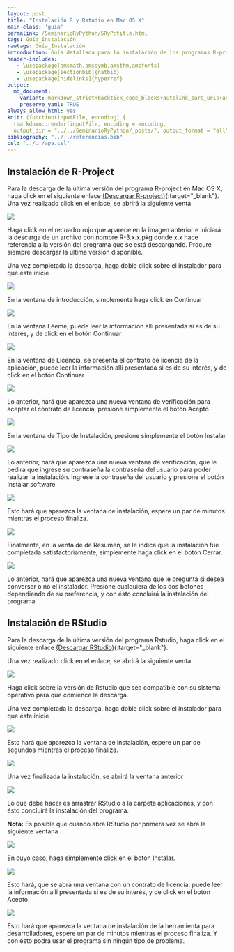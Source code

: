 ```yaml
---
layout: post
title: "Instalación R y Rstudio en Mac OS X"
main-class: 'guia'
permalink: /SeminarioRyPython/SRyP:title.html
tags: Guía_Instalación
rawtags: Guía_Instalación
introduction: Guía detallada para la instalación de los programas R-project y Rstudio en Mac OS X.
header-includes:
   - \usepackage{amsmath,amssymb,amsthm,amsfonts}
   - \usepackage[sectionbib]{natbib}
   - \usepackage[hidelinks]{hyperref}
output:
  md_document:
    variant: markdown_strict+backtick_code_blocks+autolink_bare_uris+ascii_identifiers+tex_math_single_backslash
    preserve_yaml: TRUE
always_allow_html: yes   
knit: (function(inputFile, encoding) {
  rmarkdown::render(inputFile, encoding = encoding,
  output_dir = "../../SeminarioRyPython/_posts/", output_format = "all"  ) })
bibliography: "../../referencias.bib"
csl: "../../apa.csl"
---
```








Instalación de R-Project
------------------------

Para la descarga de la última versión del programa R-project en Mac OS
X, haga click en el siguiente enlace [(Descargar
R-project)](https://cloud.r-project.org/bin/macosx/){:target="\_blank"}.
Una vez realizado click en el enlace, se abrirá la siguiente venta

![](../../SeminarioRyPython/images/GuiaM1.jpg)

Haga click en el recuadro rojo que aparece en la imagen anterior e
iniciará la descarga de un archivo con nombre R-3.x.x.pkg donde x.x hace
referencia a la versión del programa que se está descargando. Procure
siempre descargar la última versión disponible.

Una vez completada la descarga, haga doble click sobre el instalador
para que éste inicie

![](../../SeminarioRyPython/images/GuiaM2.jpg)

En la ventana de introducción, simplemente haga click en Continuar

![](../../SeminarioRyPython/images/GuiaM3.jpg)

En la ventana Léeme, puede leer la información allí presentada si es de
su interés, y de click en el botón Continuar

![](../../SeminarioRyPython/images/GuiaM4.jpg)

En la ventana de Licencia, se presenta el contrato de licencia de la
aplicación, puede leer la información allí presentada si es de su
interés, y de click en el botón Continuar

![](../../SeminarioRyPython/images/GuiaM5.jpg)

Lo anterior, hará que aparezca una nueva ventana de verificación para
aceptar el contrato de licencia, presione simplemente el botón Acepto

![](../../SeminarioRyPython/images/GuiaM6.jpg)

En la ventana de Tipo de Instalación, presione simplemente el botón
Instalar

![](../../SeminarioRyPython/images/GuiaM7.jpg)

Lo anterior, hará que aparezca una nueva ventana de verificación, que le
pedirá que ingrese su contraseña la contraseña del usuario para poder
realizar la instalación. Ingrese la contraseña del usuario y presione el
botón Instalar software

![](../../SeminarioRyPython/images/GuiaM8.jpg)

Esto hará que aparezca la ventana de instalación, espere un par de
minutos mientras el proceso finaliza.

![](../../SeminarioRyPython/images/GuiaM9.jpg)

Finalmente, en la venta de de Resumen, se le indica que la instalación
fue completada satisfactoriamente, simplemente haga click en el botón
Cerrar.

![](../../SeminarioRyPython/images/GuiaM10.jpg)

Lo anterior, hará que aparezca una nueva ventana que le pregunta si
desea conversar o no el instalador. Presione cualquiera de los dos
botones dependiendo de su preferencia, y con ésto concluirá la
instalación del programa.

Instalación de RStudio
----------------------

Para la descarga de la última versión del programa Rstudio, haga click
en el siguiente enlace [(Descargar
RStudio)](https://www.rstudio.com/products/rstudio/download/#download){:target="\_blank"}.

Una vez realizado click en el enlace, se abrirá la siguiente venta

![](../../SeminarioRyPython/images/GuiaW11.jpg)

Haga click sobre la versión de Rstudio que sea compatible con su sistema
operativo para que comience la descarga.

Una vez completada la descarga, haga doble click sobre el instalador
para que éste inicie

![](../../SeminarioRyPython/images/GuiaM12.jpg)

Esto hará que aparezca la ventana de instalación, espere un par de
segundos mientras el proceso finaliza.

![](../../SeminarioRyPython/images/GuiaM13.jpg)

Una vez finalizada la instalación, se abrirá la ventana anterior

![](../../SeminarioRyPython/images/GuiaM14.jpg)

Lo que debe hacer es arrastrar RStudio a la carpeta aplicaciones, y con
ésto concluirá la instalación del programa.

**Nota:** Es posible que cuando abra RStudio por primera vez se abra la
siguiente ventana

![](../../SeminarioRyPython/images/GuiaM15.jpg)

En cuyo caso, haga simplemente click en el botón Instalar.

![](../../SeminarioRyPython/images/GuiaM16.jpg)

Esto hará, que se abra una ventana con un contrato de licencia, puede
leer la información allí presentada si es de su interés, y de click en
el botón Acepto.

![](../../SeminarioRyPython/images/GuiaM17.jpg)

Esto hará que aparezca la ventana de instalación de la herramienta para
desarrolladores, espere un par de minutos mientras el proceso finaliza.
Y con ésto podrá usar el programa sin ningún tipo de problema.
